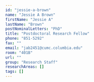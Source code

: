 ```yaml
---
id: "jessie-a-brown"
name: "Jessie A Brown"
firstName: "Jessie A"
lastName: "Brown"
postNominalLetters: "PhD"
title: "Postdoctoral Research Fellow"
phone: "851-5292"
fax: ""
email: "jab2451@cumc.columbia.edu"
room: "401B"
url: ""
group: "Research Staff"
researchAreas: []
tags: []
---
```


